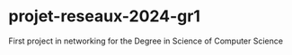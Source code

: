 # projet-reseaux-2024-gr1
First project in networking for the Degree in Science of Computer Science

